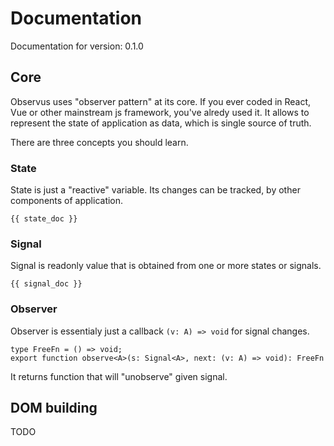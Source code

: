 # Documentation

Documentation for version: 0.1.0

## Core

Observus uses "observer pattern" at its core. If you ever coded in React, Vue or other mainstream js framework, you've alredy used it. It allows to represent the state of application as data, which is single source of truth.

There are three concepts you should learn.

### State

State is just a "reactive" variable. Its changes can be tracked, by other components of application.

```
{{ state_doc }}
```

### Signal

Signal is readonly value that is obtained from one or more states or signals.

```
{{ signal_doc }}
```

### Observer

Observer is essentialy just a callback `(v: A) => void` for signal changes.

```
type FreeFn = () => void;
export function observe<A>(s: Signal<A>, next: (v: A) => void): FreeFn
```

It returns function that will "unobserve" given signal.

## DOM building

TODO
